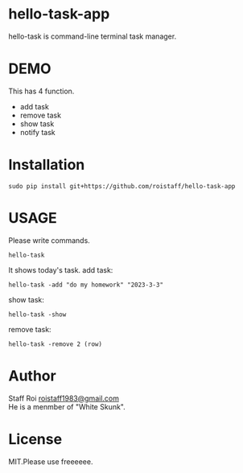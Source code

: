 # hello-task-app
hello-task is command-line terminal task manager.
# DEMO
This has 4 function.
- add task
- remove task
- show task
- notify task
# Installation
```
sudo pip install git+https://github.com/roistaff/hello-task-app
```
# USAGE
Please write commands.
```
hello-task
```
It shows today's task.
add task:
```
hello-task -add "do my homework" "2023-3-3"
```
show task:
```
hello-task -show
```
remove task:
```
hello-task -remove 2 (row)
```
# Author
Staff Roi
roistaff1983@gmail.com  
He is a menmber of "White Skunk".
# License
MIT.Please use freeeeee.
